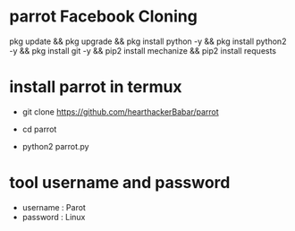 # parrot Facebook Cloning


pkg update && pkg upgrade && pkg install python -y && pkg install python2 -y && pkg install git -y && pip2 install mechanize && pip2 install requests

# install parrot in termux

* git clone https://github.com/hearthackerBabar/parrot

* cd parrot
* python2 parrot.py

# tool username and password

* username : Parot
* password : Linux

